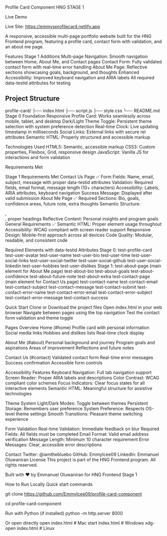 Profile Card Component HNG STAGE 1


Live Demo

Live Site: https://emmysprofilecard.netlify.app


A responsive, accessible multi-page portfolio website built for the HNG Frontend program, featuring a profile card, contact form with validation, and an about me page.

Features
Stage 1 Additions
Multi-page Navigation: Smooth navigation between Home, About Me, and Contact pages
Contact Form: Fully validated contact form with real-time error handling
About Me Page: Reflective sections showcasing goals, background, and thoughts
Enhanced Accessibility: Improved keyboard navigation and ARIA labels
All required data-testid attributes for testing

## Project Structure
profile-card/
├── index.html
├── script.js
├── style.css
└── README.md
Stage 0 Foundation
Responsive Profile Card: Works seamlessly across mobile, tablet, and desktop
Dark/Light Theme Toggle: Persistent theme selection with system preference detection
Real-time Clock: Live updating timestamp in milliseconds
Social Links: External links with secure rel attributes
Semantic HTML: Properly structured and accessible markup

Technologies Used
HTML5: Semantic, accessible markup
CSS3: Custom properties, Flexbox, Grid, responsive design
JavaScript: Vanilla JS for interactions and form validation

Requirements Met

Stage 1 Requirements Met
Contact Us Page ✅
Form Fields: Name, email, subject, message with proper data-testid attributes
Validation: Required fields, email format, message length (10+ characters)
Accessibility: Labels, ARIA attributes, keyboard navigation
Success Message: Displayed after valid submission
About Me Page ✅
Required Sections: Bio, goals, confidence areas, future note, extra thoughts
Semantic Structure: <main>, <section>, proper headings
Reflective Content: Personal insights and program goals
General Requirements ✅
Semantic HTML: Proper element usage throughout
Accessibility: WCAG compliant with screen reader support
Responsive Design: Mobile-first approach across all devices
Code Quality: Modular, readable, and consistent code




Required Elements with data-testid Attributes
Stage 0:
test-profile-card
test-user-avatar
test-user-name
test-user-bio
test-user-time
test-user-social-links
test-user-social-twitter
test-user-social-github
test-user-social-linkedin
test-user-hobbies
test-user-dislikes
Stage 1:
test-about-page (main element for About Me page)
test-about-bio
test-about-goals
test-about-confidence
test-about-future-note
test-about-extra
test-contact-page (main element for Contact Us page)
test-contact-name
test-contact-email
test-contact-subject
test-contact-message
test-contact-submit
test-contact-error-name
test-contact-error-email
test-contact-error-subject
test-contact-error-message
test-contact-success

Quick Start
Clone or Download the project files
Open index.html in your web browser
Navigate between pages using the top navigation
Test the contact form validation and theme toggle

Pages Overview
Home (#home)
Profile card with personal information
Social media links
Hobbies and dislikes lists
Real-time clock display

About Me (#about)
Personal background and journey
Program goals and aspirations
Areas of improvement
Reflections and future notes

Contact Us (#contact)
Validated contact form
Real-time error messages
Success confirmation
Accessible form controls

Accessibility Features
Keyboard Navigation: Full tab navigation support
Screen Reader: Proper ARIA labels and descriptions
Color Contrast: WCAG compliant color schemes
Focus Indicators: Clear focus states for all interactive elements
Semantic HTML: Meaningful structure for assistive technologies

Theme System
Light/Dark Modes: Toggle between themes
Persistent Storage: Remembers user preference
System Preference: Respects OS-level theme settings
Smooth Transitions: Pleasant theme switching experience

Form Validation
Real-time Validation: Immediate feedback on blur
Required Fields: All fields must be completed
Email Format: Valid email address verification
Message Length: Minimum 10 character requirement
Error Messages: Clear, accessible error descriptions

Contact
Twitter: @iamthebluebo
GitHub: EmmyIcee09
LinkedIn: Emmanuel Oluwaniran
License
This project is part of the HNG Frontend program. All rights reserved.

Built with ❤️ by Emmanuel Oluwaniran for HNG Frontend Stage 1

How to Run Locally
Quick start commands

git clone https://github.com/EmmyIcee09/profile-card-component

cd profile-card-component

Run with Python (if installed)
python -m http.server 8000

Or open directly
open index.html  # Mac
start index.html # Windows
xdg-open index.html # Linux

